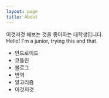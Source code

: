 ```yaml
---
layout: page
title: About
---
```


<p class="message">
  이것저것 해보는 것을 좋아하는 대학생입니다.<br>
  Hello! I'm a junior, trying this and that.<br>
  <ul>
  <li> 안드로이드
  <li> 코틀린
  <li> 블로그
  <li> 번역
  <li> 알고리즘
  <li> 이것저것
  </ul>
</p>

